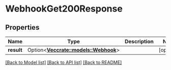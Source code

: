 # WebhookGet200Response

## Properties

Name | Type | Description | Notes
------------ | ------------- | ------------- | -------------
**result** | Option<[**Vec<crate::models::Webhook>**](webhook.md)> |  | [optional]

[[Back to Model list]](../README.md#documentation-for-models) [[Back to API list]](../README.md#documentation-for-api-endpoints) [[Back to README]](../README.md)


